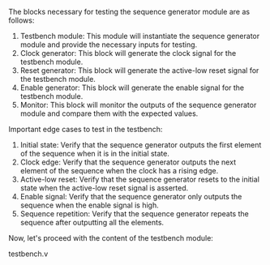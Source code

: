 The blocks necessary for testing the sequence generator module are as follows:

1. Testbench module: This module will instantiate the sequence generator module and provide the necessary inputs for testing.
2. Clock generator: This block will generate the clock signal for the testbench module.
3. Reset generator: This block will generate the active-low reset signal for the testbench module.
4. Enable generator: This block will generate the enable signal for the testbench module.
5. Monitor: This block will monitor the outputs of the sequence generator module and compare them with the expected values.

Important edge cases to test in the testbench:

1. Initial state: Verify that the sequence generator outputs the first element of the sequence when it is in the initial state.
2. Clock edge: Verify that the sequence generator outputs the next element of the sequence when the clock has a rising edge.
3. Active-low reset: Verify that the sequence generator resets to the initial state when the active-low reset signal is asserted.
4. Enable signal: Verify that the sequence generator only outputs the sequence when the enable signal is high.
5. Sequence repetition: Verify that the sequence generator repeats the sequence after outputting all the elements.

Now, let's proceed with the content of the testbench module:

testbench.v
